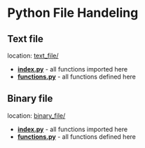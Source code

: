 # Python File Handeling
## Text file
location: [text_file/](/text_file)
- [__index.py__](/text_file/index.py) - all functions imported here
- [__functions.py__](/text_file/functions.py) - all functions defined here
## Binary file
location: [binary_file/](/Sbinary_file)
- [__index.py__](/binary_file/index.py) - all functions imported here
- [__functions.py__](/binary_file/functions.py) - all functions defined here